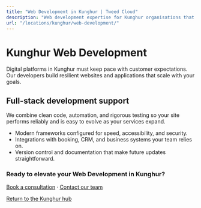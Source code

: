 ```yaml
---
title: "Web Development in Kunghur | Tweed Cloud"
description: "Web development expertise for Kunghur organisations that need dependable platforms."
url: "/locations/kunghur/web-development/"
---
```


# Kunghur Web Development

Digital platforms in Kunghur must keep pace with customer expectations. Our developers build resilient websites and applications that scale with your goals.

## Full-stack development support

We combine clean code, automation, and rigorous testing so your site performs reliably and is easy to evolve as your services expand.

- Modern frameworks configured for speed, accessibility, and security.
- Integrations with booking, CRM, and business systems your team relies on.
- Version control and documentation that make future updates straightforward.

### Ready to elevate your Web Development in Kunghur?

[Book a consultation](/consultation/) · [Contact our team](/contact/)

[Return to the Kunghur hub](/locations/kunghur/)

